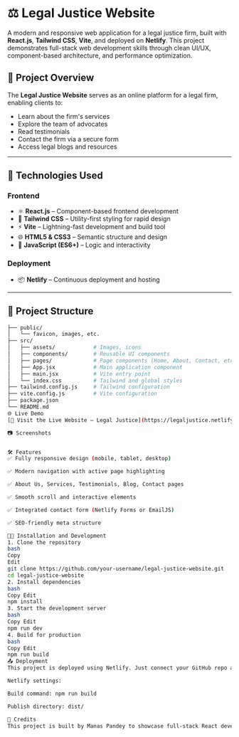 # ⚖️ Legal Justice Website

A modern and responsive web application for a legal justice firm, built with **React.js**, **Tailwind CSS**, **Vite**, and deployed on **Netlify**. This project demonstrates full-stack web development skills through clean UI/UX, component-based architecture, and performance optimization.

## 📌 Project Overview

The **Legal Justice Website** serves as an online platform for a legal firm, enabling clients to:

- Learn about the firm's services
- Explore the team of advocates
- Read testimonials
- Contact the firm via a secure form
- Access legal blogs and resources

---

## 🚀 Technologies Used

### Frontend

- ⚛ **React.js** – Component-based frontend development
- 💨 **Tailwind CSS** – Utility-first styling for rapid design
- ⚡ **Vite** – Lightning-fast development and build tool
- 🌐 **HTML5 & CSS3** – Semantic structure and design
- 🧠 **JavaScript (ES6+)** – Logic and interactivity

### Deployment

- 📦 **Netlify** – Continuous deployment and hosting

---

## 📁 Project Structure

```bash
├── public/
│   └── favicon, images, etc.
├── src/
│   ├── assets/            # Images, icons
│   ├── components/        # Reusable UI components
│   ├── pages/             # Page components (Home, About, Contact, etc.)
│   ├── App.jsx            # Main application component
│   ├── main.jsx           # Vite entry point
│   └── index.css          # Tailwind and global styles
├── tailwind.config.js     # Tailwind configuration
├── vite.config.js         # Vite configuration
├── package.json
└── README.md
🌐 Live Demo
[🔗 Visit the Live Website – Legal Justice](https://legaljustice.netlify.app/)

📷 Screenshots


🛠️ Features
✅ Fully responsive design (mobile, tablet, desktop)

✅ Modern navigation with active page highlighting

✅ About Us, Services, Testimonials, Blog, Contact pages

✅ Smooth scroll and interactive elements

✅ Integrated contact form (Netlify Forms or EmailJS)

✅ SEO-friendly meta structure

🧑‍💻 Installation and Development
1. Clone the repository
bash
Copy
Edit
git clone https://github.com/your-username/legal-justice-website.git
cd legal-justice-website
2. Install dependencies
bash
Copy Edit
npm install
3. Start the development server
bash
Copy Edit
npm run dev
4. Build for production
bash
Copy Edit
npm run build
📤 Deployment
This project is deployed using Netlify. Just connect your GitHub repo and Netlify will automatically deploy on push.

Netlify settings:

Build command: npm run build

Publish directory: dist/

🙌 Credits
This project is built by Manas Pandey to showcase full-stack React development skills.
